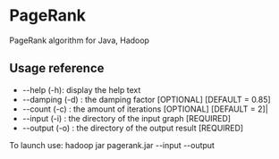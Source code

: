 # PageRank
PageRank algorithm for Java, Hadoop

## Usage reference

- --help (-h): display the help text
- --damping (-d) : the damping factor [OPTIONAL] [DEFAULT = 0.85]
- --count (-c) : the amount of iterations [OPTIONAL] [DEFAULT = 2]|
- --input (-i) : the directory of the input graph [REQUIRED]
- --output (-o) : the directory of the output result [REQUIRED]

To launch use: hadoop jar pagerank.jar --input <in> --output <out>
